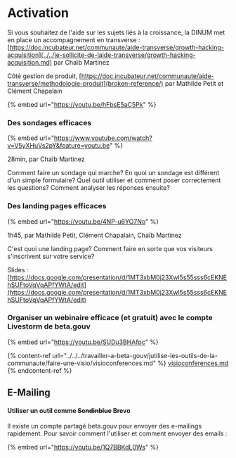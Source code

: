 # Activation

Si vous souhaitez de l'aide sur les sujets liés à la croissance, la DINUM met en place un accompagnement en transverse : [https://doc.incubateur.net/communaute/aide-transverse/growth-hacking-acquisition](../../je-sollicite-de-laide-transverse/growth-hacking-acquisition.md) par Chaïb Martinez

Côté gestion de produit, [https://doc.incubateur.net/communaute/aide-transverse/methodologie-produit](broken-reference/) par Mathilde Petit et Clément Chapalain

{% embed url="https://youtu.be/hFbsE5aC5Pk" %}

### Des sondages efficaces <a href="#des-sondages-efficaces" id="des-sondages-efficaces"></a>

{% embed url="https://www.youtube.com/watch?v=V5yXHuVs2pY&feature=youtu.be" %}

28min, par Chaïb Martinez

Comment faire un sondage qui marche? En quoi un sondage est différent d'un simple formulaire? Quel outil utiliser et comment poser correctement les questions? Comment analyser les réponses ensuite?

### Des landing pages efficaces <a href="#des-landing-pages-efficaces" id="des-landing-pages-efficaces"></a>

{% embed url="https://youtu.be/4NP-u6YO7No" %}

1h45, par Mathilde Petit, Clément Chapalain, Chaïb Martinez

C'est quoi une landing page? Comment faire en sorte que vos visiteurs s'inscrivent sur votre service?

Slides : [https://docs.google.com/presentation/d/1MT3xbM0j23Xwl5s55sss6cEKNEhSUFtoVqVqAPfYWtA/edit](https://docs.google.com/presentation/d/1MT3xbM0j23Xwl5s55sss6cEKNEhSUFtoVqVqAPfYWtA/edit)​

### Organiser un webinaire efficace (et gratuit) avec le compte Livestorm de beta.gouv <a href="#organiser-un-webinaire-efficace-et-gratuit-avec-le-compte-livestorm-de-beta-gouv" id="organiser-un-webinaire-efficace-et-gratuit-avec-le-compte-livestorm-de-beta-gouv"></a>

{% embed url="https://youtu.be/SUDu3BHAfpc" %}

{% content-ref url="../../../travailler-a-beta-gouv/jutilise-les-outils-de-la-communaute/faire-une-visio/visioconferences.md" %}
[visioconferences.md](../../../travailler-a-beta-gouv/jutilise-les-outils-de-la-communaute/faire-une-visio/visioconferences.md)
{% endcontent-ref %}

## E-Mailing <a href="#mailing-en-masse" id="mailing-en-masse"></a>

#### Utiliser un outil comme ~~Sendinblue~~ Brevo <a href="#utiliser-mailjet" id="utiliser-mailjet"></a>

Il existe un compte partagé beta.gouv pour envoyer des e-mailings rapidement. Pour savoir comment l'utiliser et comment envoyer des emails :

{% embed url="https://youtu.be/1Q7BBKdL0Ws" %}

